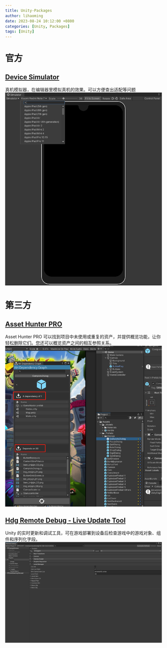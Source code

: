 ```yaml
---
title: Unity-Packages
author: lihaoming
date: 2023-08-24 10:12:00 +0800
categories: [Unity, Packages]
tags: [Unity]
---
```


# 官方
## [Device Simulator](https://docs.unity3d.com/Packages/com.unity.device-simulator@3.0/manual/index.html)
真机模拟器，在编辑器里模拟真机的效果。可以方便查出适配等问题
![](/assets/img/packages/device_simulator_1.png)

# 第三方
## [Asset Hunter PRO](https://assetstore.unity.com/packages/tools/utilities/asset-hunter-pro-135296)  
Asset Hunter PRO 可以找到项目中未使用或重复的资产，并提供概览功能，让你轻松删除它们。您还可以概览资产之间的相互参照关系。
![](/assets/img/packages/asset_hunter_1.png)

## [Hdg Remote Debug - Live Update Tool](https://assetstore.unity.com/packages/tools/utilities/hdg-remote-debug-live-update-tool-61863)  
 Unity 的实时更新和调试工具，可在游戏部署到设备后检查游戏中的游戏对象、组件和序列化字段。
![](/assets/img/packages/hdg_remote_debug_1.png)